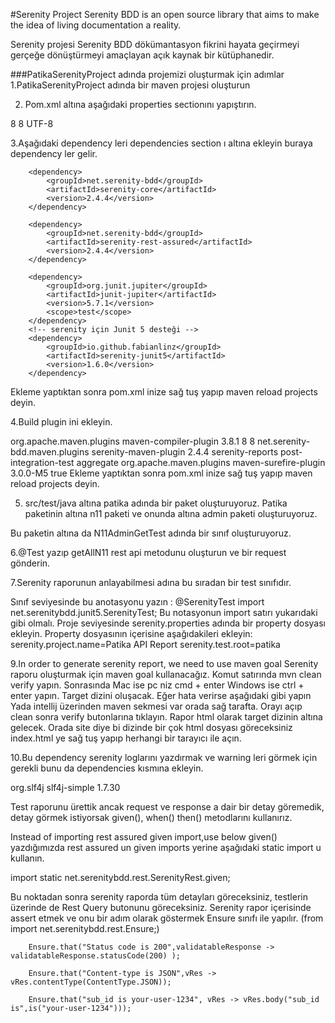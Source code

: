#Serenity Project Serenity BDD is an open source library that aims to make the idea of living documentation a reality.

Serenity projesi Serenity BDD dökümantasyon fikrini hayata geçirmeyi gerçeğe dönüştürmeyi amaçlayan açık kaynak bir kütüphanedir.


###PatikaSerenityProject adında projemizi oluşturmak için adımlar
1.PatikaSerenityProject adında bir maven projesi oluşturun

2. Pom.xml altına aşağıdaki properties sectionını yapıştırın.

<properties>
<maven.compiler.source>8</maven.compiler.source>
<maven.compiler.target>8</maven.compiler.target>
<project.build.sourceEncoding>UTF-8</project.build.sourceEncoding>
</properties>

3.Aşağıdaki dependency leri dependencies section ı altına ekleyin
<dependencies>
buraya dependency ler gelir.
</dependencies>

<!--       Serenity win ilk eklenecek temel dependency si. -->
        <dependency>
            <groupId>net.serenity-bdd</groupId>
            <artifactId>serenity-core</artifactId>
            <version>2.4.4</version>
        </dependency>
<!--       Rest assured ile serenity i birlikte kullanacağımız dependencyler -->
        <dependency>
            <groupId>net.serenity-bdd</groupId>
            <artifactId>serenity-rest-assured</artifactId>
            <version>2.4.4</version>
        </dependency>

        <dependency>
            <groupId>org.junit.jupiter</groupId>
            <artifactId>junit-jupiter</artifactId>
            <version>5.7.1</version>
            <scope>test</scope>
        </dependency>
        <!-- serenity için Junit 5 desteği -->
        <dependency>
            <groupId>io.github.fabianlinz</groupId>
            <artifactId>serenity-junit5</artifactId>
            <version>1.6.0</version>
        </dependency>
Ekleme yaptıktan sonra pom.xml inize sağ tuş yapıp maven reload projects deyin.


4.Build plugin ini ekleyin.

  <build>
        <plugins>
            <plugin>
                <groupId>org.apache.maven.plugins</groupId>
                <artifactId>maven-compiler-plugin</artifactId>
                <version>3.8.1</version>
                <configuration>
                    <source>8</source>
                    <target>8</target>
                </configuration>
            </plugin>
            <!--            Test koştuktan sonra rapor çıktısı için gerekli plugin -->
            <plugin>
                <groupId>net.serenity-bdd.maven.plugins</groupId>
                <artifactId>serenity-maven-plugin</artifactId>
                <version>2.4.4</version>
                <executions>
                    <execution>
                        <id>serenity-reports</id>
                        <phase>post-integration-test</phase>
                        <goals>
                            <goal>aggregate</goal>
                        </goals>
                    </execution>
                </executions>
            </plugin>
            <!--         Raporu tüm testler koştuktan sonra almak istediğimizi belirtiyoruz -->
            <plugin>
                <groupId>org.apache.maven.plugins</groupId>
                <artifactId>maven-surefire-plugin</artifactId>
                <version>3.0.0-M5</version>
                <configuration>
                    <testFailureIgnore>true</testFailureIgnore>
                </configuration>
            </plugin>
        </plugins>
    </build>
Ekleme yaptıktan sonra pom.xml inize sağ tuş yapıp maven reload projects deyin.


5. src/test/java altına patika adında bir paket oluşturuyoruz.
   Patika paketinin altına n11 paketi ve onunda altına admin paketi oluşturuyoruz.

Bu paketin altına da N11AdminGetTest adında bir sınıf oluşturuyoruz.


6.@Test yazıp getAllN11 rest api metodunu oluşturun ve bir request gönderin.

7.Serenity raporunun anlayabilmesi adına bu sıradan bir test sınıfıdır.

Sınıf seviyesinde bu anotasyonu yazın : @SerenityTest
import net.serenitybdd.junit5.SerenityTest;
Bu notasyonun import satırı yukarıdaki gibi olmalı.
Proje seviyesinde serenity.properties adında bir property dosyası ekleyin.
Property dosyasının içerisine aşağıdakileri ekleyin:
serenity.project.name=Patika API Report
serenity.test.root=patika

9.In order to generate serenity report, we need to use maven goal
Serenity raporu oluşturmak için maven goal kullanacağız.
Komut satırında mvn clean verify yapın. Sonrasında Mac ise pc niz cmd + enter
Windows ise ctrl + enter yapın.
Target dizini oluşacak.
Eğer hata verirse aşağıdaki gibi yapın
Yada intellij üzerinden  maven sekmesi var orada sağ tarafta.
Orayı açıp clean sonra verify butonlarına tıklayın.
Rapor html olarak target dizinin altına gelecek.
Orada site diye bi dizinde bir çok html dosyası göreceksiniz index.html ye sağ tuş yapıp herhangi bir tarayıcı ile açın.

10.Bu dependency serenity loglarını yazdırmak ve warning leri görmek için gerekli bunu da dependencies kısmına ekleyin.

<dependency>
    <groupId>org.slf4j</groupId>
    <artifactId>slf4j-simple</artifactId>
    <version>1.7.30</version>
</dependency>

Test raporunu ürettik ancak request ve response a dair bir detay göremedik, detay görmek istiyorsak given(), when() then() metodlarını kullanırız.

Instead of importing rest assured given import,use below
given() yazdığımızda rest assured un given imports yerine aşağıdaki static import u kullanın.

import static net.serenitybdd.rest.SerenityRest.given;


Bu noktadan sonra serenity raporda tüm detayları göreceksiniz, testlerin üzerinde de Rest Query butonunu göreceksiniz.
Serenity rapor içerisinde assert etmek ve onu bir adım olarak göstermek Ensure sınıfı ile yapılır.
(from import net.serenitybdd.rest.Ensure;)

        Ensure.that("Status code is 200",validatableResponse -> validatableResponse.statusCode(200) );

        Ensure.that("Content-type is JSON",vRes -> vRes.contentType(ContentType.JSON));

        Ensure.that("sub_id is your-user-1234", vRes -> vRes.body("sub_id is",is("your-user-1234")));
